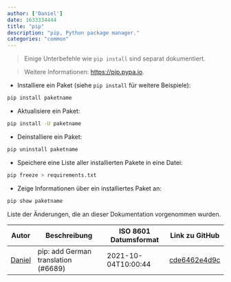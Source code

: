 ```yaml
---
author: ['Daniel']
date: 1633334444
title: "pip"
description: "pip, Python package manager."
categories: "common"
---
```

> Einige Unterbefehle wie `pip install` sind separat dokumentiert.

> Weitere Informationen: <https://pip.pypa.io>.

- Installiere ein Paket (siehe `pip install` für weitere Beispiele):

```bash
pip install paketname
```

- Aktualisiere ein Paket:

```bash
pip install -U paketname
```

- Deinstalliere ein Paket:

```bash
pip uninstall paketname
```

- Speichere eine Liste aller installierten Pakete in eine Datei:

```bash
pip freeze > requirements.txt
```

- Zeige Informationen über ein installiertes Paket an:

```bash
pip show paketname
```
Liste der Änderungen, die an dieser Dokumentation vorgenommen wurden.


Autor | Beschreibung | ISO 8601 Datumsformat | Link zu GitHub
------|-----|-----|-----
[Daniel](mailto:33197631+dadav@users.noreply.github.com) | pip: add German translation (#6689) | 2021-10-04T10:00:44 | [cde6462e4d9c](https://github.com/tldr-pages/tldr/commit/cde6462e4d9ce89fa5fcd34e5ab417ffe4a9db9e)

